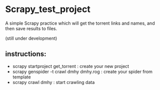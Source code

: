 Scrapy_test_project
===================

A simple Scrapy practice which will get the torrent links and names, and then save results to files.

(still under development)

## instructions:

* scrapy startproject get_torrent : create your new project
* scrapy genspider -t crawl dmhy dmhy.rog : create your spider from template
* scrapy crawl dmhy : start crawling data
